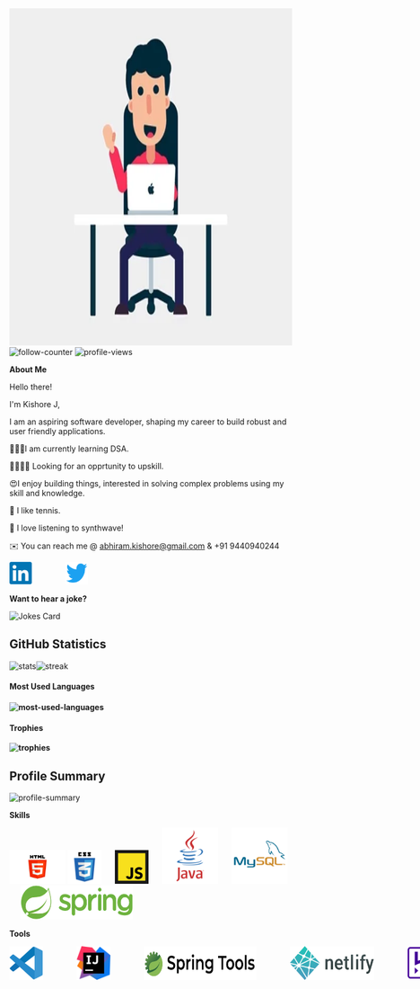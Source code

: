 <div align="center">
  <img src="/images/giphy.webp" width="800" height="600"/>
</div>

<div>
  <img src="https://img.shields.io/github/followers/jkka777.svg?style=social" alt="follow-counter"/>
  <img src="https://komarev.com/ghpvc/?username=jkka777" alt="profile-views"/>
</div>

**About Me**

Hello there!

I'm Kishore J,

I am an aspiring software developer, shaping my career to build robust and user friendly applications.

👨🏽‍💻I am currently learning DSA.

🫱🏽‍🫲🏽 Looking for an opprtunity to upskill.

😍I enjoy building things, interested in solving complex problems using my skill and knowledge.

🎾 I like tennis.

🎵 I love listening to synthwave!

✉️ You can reach me @ abhiram.kishore@gmail.com & +91 9440940244

<div id="badges" style="display:flex;gap:60px">
  <a href="https://www.linkedin.com/in/kishore-j-8986bb235/" target="_blank"/>
    <img height="40px" width="40px" src="/images/linkedin.webp" alt="LinkedIn Badge"/>
  </a>
  <a href="https://twitter.com/hxh_kishore" target="_blank"/>
    <img height="40px" width="40px" margin-left="40px" src="/images/twitter.webp" alt="twitter-logo"/>
  </a>
</div>

**Want to hear a joke?**

![Jokes Card](https://readme-jokes.vercel.app/api)

<div>
  <h2>GitHub Statistics</h2>
  <div style="display:flex;">
    <img src="https://github-readme-stats.vercel.app/api?username=jkka777&theme=buefy&show_icons=true" alt="stats" />
    <img src="https://github-readme-streak-stats.herokuapp.com?user=jkka777&hide_border=false&date_format=j%20M%5B%20Y%5D" alt="streak" />
  </div>
  <h4>Most Used Languages<h4/>
  <div>
    <img src="https://github-readme-stats.vercel.app/api/top-langs/?username=jkka777&layout=compact" alt="most-used-languages" />
  </div>
  <div>
    <h4>Trophies</h4>
    <img src="https://github-profile-trophy.vercel.app/?username=jkka777" alt="trophies"/>
  </div>
</div>

<div>
  <h2>Profile Summary</h2>  
  <img src="https://github-profile-summary-cards.vercel.app/api/cards/profile-details?username=jkka777&theme=vue" alt="profile-summary"/>
</div>
  
**Skills**

<div>
    <img style="height:60px;width:100px;" src="/images/html.webp" alt="html-logo"/>
    <img style="height:60px;width:60px;" src="/images/css.webp" alt="css-logo"/>
    <img style="height:60px;width:60px;margin-left:20px" src="/images/javascript.webp" alt="javascript-logo"/>
    <img style="height:100px;width:100px;margin-left:20px" src="/images/java.webp" alt="java-logo"/>
    <img style="height:100px;width:100px;margin-left:20px" src="/images/mysql.webp" alt="mysql-logo"/>
    <img style="height:60px;width:200px;margin-left:20px" src="/images/spring.webp" alt="spring-logo"/>
</div>
  
**Tools**

<div style="display:flex;gap:40px;">
    <img style="height:60px;width:60px;" src="/images/vs-code.webp" alt="vscode-logo"/>
    <img style="height:60px;width:60px;margin-left:20px" src="/images/intellij.webp" alt="intellij-logo"/>
    <img style="height:60px;width:200px;margin-left:20px" src="/images/spring tool.webp" alt="spring-tool-logo"/>
    <img style="height:60px;width:150px;margin-left:20px" src="/images/netlify.webp" alt="netlify-logo"/>
    <img style="height:60px;width:200px;margin-left:20px" src="/images/heroku.webp" alt="heroku-logo"/>
</div>
